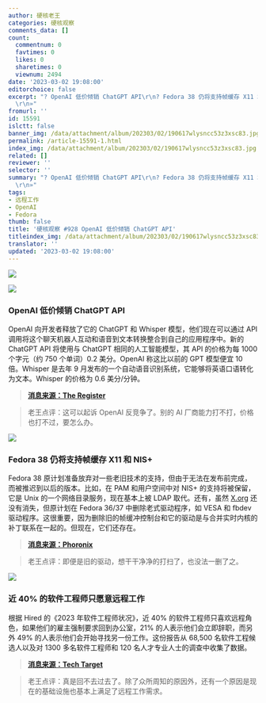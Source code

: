 ```yaml
---
author: 硬核老王
categories: 硬核观察
comments_data: []
count:
  commentnum: 0
  favtimes: 0
  likes: 0
  sharetimes: 0
  viewnum: 2494
date: '2023-03-02 19:08:00'
editorchoice: false
excerpt: "? OpenAI 低价倾销 ChatGPT API\r\n? Fedora 38 仍将支持帧缓存 X11 和 NIS+\r\n? 近 40% 的软件工程师只愿意远程工作\r\n»
  \r\n»"
fromurl: ''
id: 15591
islctt: false
banner_img: /data/attachment/album/202303/02/190617wlysncc53z3xsc83.jpg
permalink: /article-15591-1.html
index_img: /data/attachment/album/202303/02/190617wlysncc53z3xsc83.jpg
related: []
reviewer: ''
selector: ''
summary: "? OpenAI 低价倾销 ChatGPT API\r\n? Fedora 38 仍将支持帧缓存 X11 和 NIS+\r\n? 近 40% 的软件工程师只愿意远程工作\r\n»
  \r\n»"
tags:
- 远程工作
- OpenAI
- Fedora
thumb: false
title: '硬核观察 #928 OpenAI 低价倾销 ChatGPT API'
titleindex_img: /data/attachment/album/202303/02/190617wlysncc53z3xsc83.jpg
translator: ''
updated: '2023-03-02 19:08:00'
---
```


![](/data/attachment/album/202303/02/190617wlysncc53z3xsc83.jpg)


![](/data/attachment/album/202303/02/190627k7qq4cgq9r97araq.jpg)


### OpenAI 低价倾销 ChatGPT API


OpenAI 向开发者释放了它的 ChatGPT 和 Whisper 模型，他们现在可以通过 API 调用将这个聊天机器人互动和语音到文本转换整合到自己的应用程序中。新的 ChatGPT API 将使用与 ChatGPT 相同的人工智能模型，其 API 的价格为每 1000 个字元（约 750 个单词）0.2 美分。OpenAI 称这比以前的 GPT 模型便宜 10 倍。Whisper 是去年 9 月发布的一个自动语音识别系统，它能够将英语口语转化为文本。Whisper 的价格为 0.6 美分/分钟。



> 
> **[消息来源：The Register](https://www.theregister.com/2023/03/02/openai_api_chatgpt_whisper/)**
> 
> 
> 



> 
> 老王点评：这可以起诉 OpenAI 反竞争了。别的 AI 厂商能力打不打，价格也打不过，要怎么办。
> 
> 
> 


![](/data/attachment/album/202303/02/190645q8odlpgrcj8oglfj.jpg)


### Fedora 38 仍将支持帧缓存 X11 和 NIS+


Fedora 38 原计划准备放弃对一些老旧技术的支持，但由于无法在发布前完成，而被推迟到以后的版本。比如，在 PAM 和用户空间中对 NIS+ 的支持将被保留，它是 Unix 的一个网络目录服务，现在基本上被 LDAP 取代。还有，虽然 [X.org](http://x.org/) 还没有消失，但原计划在 Fedora 36/37 中删除老式驱动程序，如 VESA 和 fbdev 驱动程序。这很重要，因为删除旧的帧缓冲控制台和它的驱动是与合并实时内核的补丁联系在一起的。但现在，它们还存在。



> 
> **[消息来源：Phoronix](https://www.phoronix.com/news/Fedora-38-Incomplete-Changes)**
> 
> 
> 



> 
> 老王点评：即便是旧的驱动，想干干净净的打扫了，也没法一删了之。
> 
> 
> 


![](/data/attachment/album/202303/02/190755k55jtax4oiqprprc.jpg)


### 近 40% 的软件工程师只愿意远程工作


根据 Hired 的《2023 年软件工程师状况》，近 40% 的软件工程师只喜欢远程角色，如果他们的雇主强制要求回到办公室，21% 的人表示他们会立即辞职，而另外 49% 的人表示他们会开始寻找另一份工作。这份报告从 68,500 名软件工程候选人以及对 1300 多名软件工程师和 120 名人才专业人士的调查中收集了数据。



> 
> **[消息来源：Tech Target](https://www.techtarget.com/searchhrsoftware/news/365531979/Nearly-40-of-software-engineers-will-only-work-remotely)**
> 
> 
> 



> 
> 老王点评：真是回不去过去了。除了众所周知的原因外，还有一个原因是现在的基础设施也基本上满足了远程工作需求。
> 
> 
>